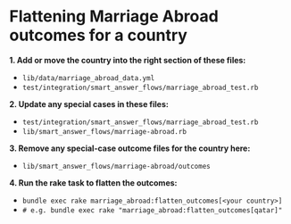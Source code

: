 # Flattening Marriage Abroad outcomes for a country

**1. Add or move the country into the right section of these files:**
  - `lib/data/marriage_abroad_data.yml`
  - `test/integration/smart_answer_flows/marriage_abroad_test.rb`

**2. Update any special cases in these files:**
  - `test/integration/smart_answer_flows/marriage_abroad_test.rb`
  - `lib/smart_answer_flows/marriage-abroad.rb`

**3. Remove any special-case outcome files for the country here:**
  - `lib/smart_answer_flows/marriage-abroad/outcomes`

**4. Run the rake task to flatten the outcomes:**
  - `bundle exec rake marriage_abroad:flatten_outcomes[<your country>]`
  - `# e.g. bundle exec rake "marriage_abroad:flatten_outcomes[qatar]"`

